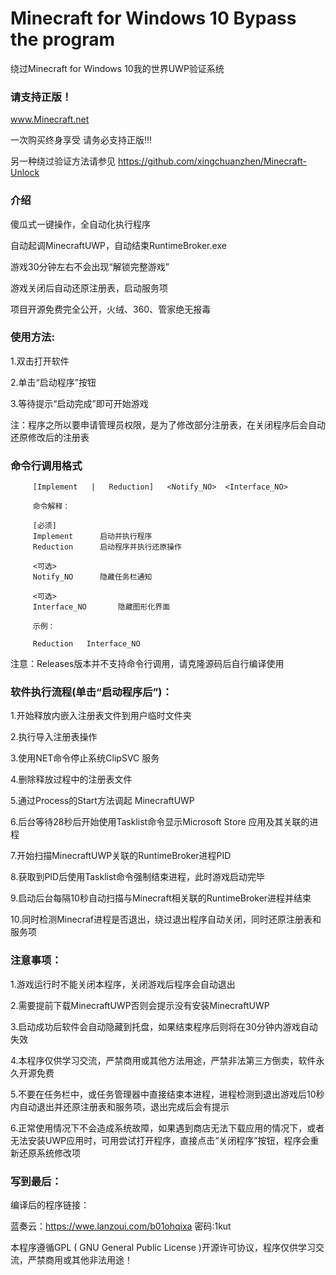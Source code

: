 # Minecraft for Windows 10 Bypass the program
绕过Minecraft for Windows 10我的世界UWP验证系统


### 请支持正版！

www.Minecraft.net

一次购买终身享受 请务必支持正版!!!

另一种绕过验证方法请参见 https://github.com/xingchuanzhen/Minecraft-Unlock

### 介绍


傻瓜式一键操作，全自动化执行程序

自动起调MinecraftUWP，自动结束RuntimeBroker.exe

游戏30分钟左右不会出现“解锁完整游戏”

游戏关闭后自动还原注册表，启动服务项

项目开源免费完全公开，火绒、360、管家绝无报毒


### 使用方法:

 1.双击打开软件

 2.单击“启动程序”按钮
 
 3.等待提示“启动完成”即可开始游戏

 注：程序之所以要申请管理员权限，是为了修改部分注册表，在关闭程序后会自动还原修改后的注册表
 
 ### 命令行调用格式
 
         [Implement   |   Reduction]   <Notify_NO>  <Interface_NO>

         命令解释：

         [必须]
         Implement		启动并执行程序
         Reduction		启动程序并执行还原操作

         <可选>
         Notify_NO		隐藏任务栏通知

         <可选>
         Interface_NO       隐藏图形化界面
         
         示例：
         
         Reduction   Interface_NO 

注意：Releases版本并不支持命令行调用，请克隆源码后自行编译使用

### 软件执行流程(单击“启动程序后”)：

 1.开始释放内嵌入注册表文件到用户临时文件夹

 2.执行导入注册表操作

 3.使用NET命令停止系统ClipSVC 服务

 4.删除释放过程中的注册表文件

 5.通过Process的Start方法调起 MinecraftUWP

 6.后台等待28秒后开始使用Tasklist命令显示Microsoft Store 应用及其关联的进程

 7.开始扫描MinecraftUWP关联的RuntimeBroker进程PID

 8.获取到PID后使用Tasklist命令强制结束进程，此时游戏启动完毕

 9.启动后台每隔10秒自动扫描与Minecraft相关联的RuntimeBroker进程并结束

 10.同时检测Minecraf进程是否退出，绕过退出程序自动关闭，同时还原注册表和服务项


### 注意事项：

 1.游戏运行时不能关闭本程序，关闭游戏后程序会自动退出
  
 2.需要提前下载MinecraftUWP否则会提示没有安装MinecraftUWP
  
 3.启动成功后软件会自动隐藏到托盘，如果结束程序后则将在30分钟内游戏自动失效

 4.本程序仅供学习交流，严禁商用或其他方法用途，严禁非法第三方倒卖，软件永久开源免费

 5.不要在任务栏中，或任务管理器中直接结束本进程，进程检测到退出游戏后10秒内自动退出并还原注册表和服务项，退出完成后会有提示

 6.正常使用情况下不会造成系统故障，如果遇到商店无法下载应用的情况下，或者无法安装UWP应用时，可用尝试打开程序，直接点击“关闭程序”按钮，程序会重新还原系统修改项
  
### 写到最后：

 编译后的程序链接：

 蓝奏云：https://wwe.lanzoui.com/b01ohqixa 密码:1kut

 本程序遵循GPL ( GNU General Public License )开源许可协议，程序仅供学习交流，严禁商用或其他非法用途！
